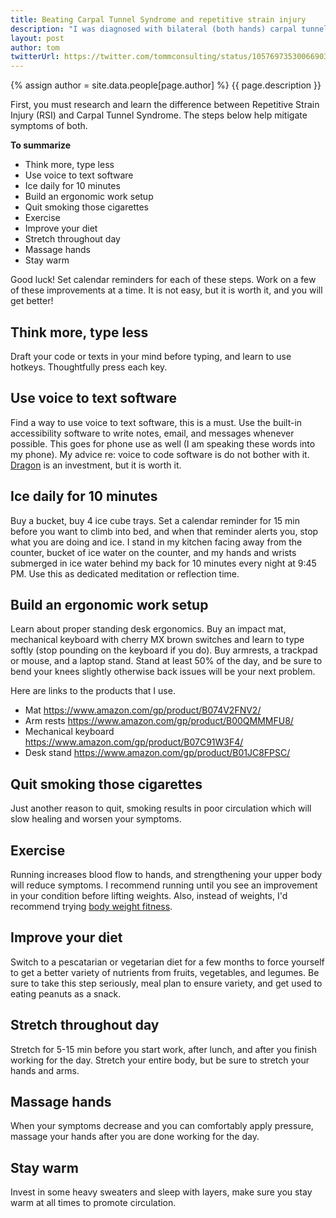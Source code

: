 ```yaml
---
title: Beating Carpal Tunnel Syndrome and repetitive strain injury
description: "I was diagnosed with bilateral (both hands) carpal tunnel syndrome in Fall of 2016. You will find countless blog posts telling you how terrible carpal tunnel is, and they are all true. You will also find countless routines teaching you how to keep symptoms at bay. Here is what helps me to continue my career."
layout: post
author: tom
twitterUrl: https://twitter.com/tommconsulting/status/1057697353006690304
---
```


{% assign author = site.data.people[page.author] %}
{{ page.description }}

First, you must research and learn the difference between Repetitive Strain Injury (RSI) and Carpal Tunnel Syndrome. The steps below help mitigate symptoms of both.

**To summarize**

- Think more, type less
- Use voice to text software
- Ice daily for 10 minutes
- Build an ergonomic work setup
- Quit smoking those cigarettes
- Exercise
- Improve your diet
- Stretch throughout day
- Massage hands
- Stay warm

Good luck! Set calendar reminders for each of these steps. Work on a few of these improvements at a time. It is not easy, but it is worth it, and you will get better!

## Think more, type less

Draft your code or texts in your mind before typing, and learn to use hotkeys. Thoughtfully press each key. 

## Use voice to text software

Find a way to use voice to text software, this is a must. Use the built-in accessibility software to write notes, email, and messages whenever possible. This goes for phone use as well (I am speaking these words into my phone). My advice re: voice to code software is do not bother with it. <a href="https://shop.nuance.com/store/nuanceus/Custom/pbpage.dragon-professional-individual-for-mac6-learnMore" target="_blank">Dragon</a> is an investment, but it is worth it.

## Ice daily for 10 minutes

Buy a bucket, buy 4 ice cube trays. Set a calendar reminder for 15 min before you want to climb into bed, and when that reminder alerts you, stop what you are doing and ice. I stand in my kitchen facing away from the counter, bucket of ice water on the counter, and my hands and wrists submerged in ice water behind my back for 10 minutes every night at 9:45 PM. Use this as dedicated meditation or reflection time.

## Build an ergonomic work setup

Learn about proper standing desk ergonomics. Buy an impact mat, mechanical keyboard with cherry MX brown switches and learn to type softly (stop pounding on the keyboard if you do). Buy armrests, a trackpad or mouse, and a laptop stand. Stand at least 50% of the day, and be sure to bend your knees slightly otherwise back issues will be your next problem. 

Here are links to the products that I use.

- Mat <a href="https://www.amazon.com/gp/product/B074V2FNV2/" target="_blank">https://www.amazon.com/gp/product/B074V2FNV2/</a>
- Arm rests <a href="https://www.amazon.com/gp/product/B00QMMMFU8/" taget="_blank">https://www.amazon.com/gp/product/B00QMMMFU8/</a>
- Mechanical keyboard <a href="https://www.amazon.com/gp/product/B07C91W3F4/" target="_blank">https://www.amazon.com/gp/product/B07C91W3F4/</a>
- Desk stand <a href="https://www.amazon.com/gp/product/B01JC8FPSC/" target="_blank">https://www.amazon.com/gp/product/B01JC8FPSC/</a>

## Quit smoking those cigarettes

Just another reason to quit, smoking results in poor circulation which will slow healing and worsen your symptoms.
 
## Exercise

Running increases blood flow to hands, and strengthening your upper body will reduce symptoms. I recommend running until you see an improvement in your condition before lifting weights. Also, instead of weights, I'd recommend trying <a href="https://www.reddit.com/r/bodyweightfitness/wiki/kb/recommended_routine" target="_blank">body weight fitness</a>.

## Improve your diet

Switch to a pescatarian or vegetarian diet for a few months to force yourself to get a better variety of nutrients from fruits, vegetables, and legumes. Be sure to take this step seriously, meal plan to ensure variety, and get used to eating peanuts as a snack.

## Stretch throughout day

Stretch for 5-15 min before you start work, after lunch, and after you finish working for the day. Stretch your entire body, but be sure to stretch your hands and arms.

## Massage hands

When your symptoms decrease and you can comfortably apply pressure, massage your hands after you are done working for the day.

## Stay warm

Invest in some heavy sweaters and sleep with layers, make sure you stay warm at all times to promote circulation.
